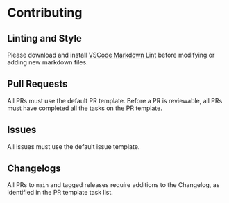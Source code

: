 # Contributing

## Linting and Style

Please download and install [VSCode Markdown Lint](https://github.com/DavidAnson/vscode-markdownlint) before modifying or adding new markdown files.

## Pull Requests

All PRs must use the default PR template. Before a PR is reviewable, all PRs must have completed all the tasks on the PR template.

## Issues

All issues must use the default issue template.

## Changelogs

All PRs to `main` and tagged releases require additions to the Changelog, as identified in the PR template task list.
